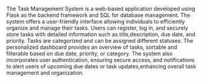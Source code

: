 The Task Management System is a web-based application developed using Flask as the backend framework and SQL for database management. The system offers a user-friendly
interface allowing individuals to efficiently organize and manage their tasks. Users can register, log in, and securely store tasks with detailed information such as title,description, due date, and priority. Tasks are categorized and can be assigned different statuses. The personalized dashboard provides an overview of tasks, sortable and filterable based on due date, priority, or category. The system also incorporates user authentication, ensuring secure access, and notifications to alert users of upcoming due dates or task updates,enhancing overall task management and organization.
